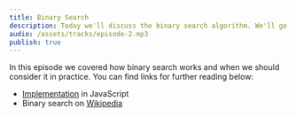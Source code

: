 ```yaml
---
title: Binary Search
description: Today we'll discuss the binary search algorithm. We'll go through several examples when the algorithm makes sense and discuss in detail how it works. By the end of the episode, you'll know when to apply a binary search and know why it's more efficient than a linear search.
audio: /assets/tracks/episode-2.mp3
publish: true
---
```


In this episode we covered how binary search works and when we should consider it in practice. You can find links for further reading below:

- [Implementation](https://github.com/mgechev/javascript-algorithms/blob/master/src/searching/binarysearch.js) in JavaScript
- Binary search on [Wikipedia](https://en.wikipedia.org/wiki/Binary_search_algorithm)
